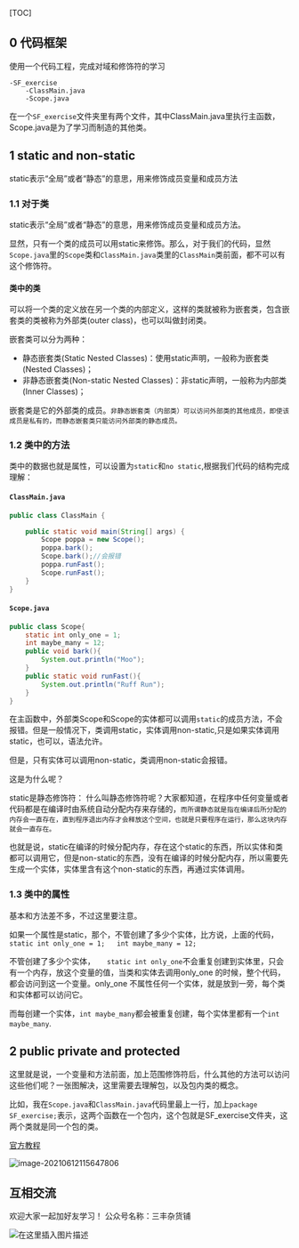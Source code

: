 

[TOC]

## 0  代码框架

使用一个代码工程，完成对域和修饰符的学习

```tree
-SF_exercise
    -ClassMain.java
    -Scope.java
```

在一个`SF_exercise`文件夹里有两个文件，其中ClassMain.java里执行主函数，Scope.java是为了学习而制造的其他类。

##  1 static and non-static

static表示“全局”或者“静态”的意思，用来修饰成员变量和成员方法

###  1.1  对于类

static表示“全局”或者“静态”的意思，用来修饰成员变量和成员方法。

显然，只有一个类的成员可以用static来修饰。那么，对于我们的代码，显然`Scope.java`里的`Scope`类和`ClassMain.java`类里的`ClassMain`类前面，都不可以有这个修饰符。

####  类中的类

可以将一个类的定义放在另一个类的内部定义，这样的类就被称为嵌套类，包含嵌套类的类被称为外部类(outer class)，也可以叫做封闭类。

嵌套类可以分为两种：

- 静态嵌套类(Static Nested Classes)：使用static声明，一般称为嵌套类(Nested Classes)；
- 非静态嵌套类(Non-static Nested Classes)：非static声明，一般称为内部类(Inner Classes)；

嵌套类是它的外部类的成员。`非静态嵌套类（内部类）可以访问外部类的其他成员，即使该成员是私有的，而静态嵌套类只能访问外部类的静态成员。`


###  1.2  类中的方法

类中的数据也就是属性，可以设置为`static`和`no static`,根据我们代码的结构完成理解：

####  `ClassMain.java`

```java
public class ClassMain {

    public static void main(String[] args) {
        Scope poppa = new Scope();
        poppa.bark();
        Scope.bark();//会报错
        poppa.runFast();
        Scope.runFast();
    }
}
```

####  `Scope.java`

```java
public class Scope{
    static int only_one = 1;
    int maybe_many = 12;
    public void bark(){
        System.out.println("Moo");
    }
    public static void runFast(){
        System.out.println("Ruff Run");
    }
}
```

在主函数中，外部类Scope和Scope的实体都可以调用`static`的成员方法，不会报错。但是一般情况下，类调用static，实体调用non-static,只是如果实体调用static，也可以，语法允许。

但是，只有实体可以调用non-static，类调用non-static会报错。

这是为什么呢？

static是静态修饰符：
什么叫静态修饰符呢？大家都知道，在程序中任何变量或者代码都是在编译时由系统自动分配内存来存储的，`而所谓静态就是指在编译后所分配的内存会一直存在，直到程序退出内存才会释放这个空间，也就是只要程序在运行，那么这块内存就会一直存在。`

也就是说，static在编译的时候分配内存，存在这个static的东西，所以实体和类都可以调用它，但是non-static的东西，没有在编译的时候分配内存，所以需要先生成一个实体，实体里含有这个non-static的东西，再通过实体调用。

###  1.3  类中的属性

基本和方法差不多，不过这里要注意。

如果一个属性是static，那个，不管创建了多少个实体，比方说，上面的代码，`    static int only_one = 1;   int maybe_many = 12;`

不管创建了多少个实体，`   static int only_one`不会重复创建到实体里，只会有一个内存，放这个变量的值，当类和实体去调用only_one 的时候，整个代码，都会访问到这一个变量。only_one 不属性任何一个实体，就是放到一旁，每个类和实体都可以访问它。

而每创建一个实体，`int maybe_many`都会被重复创建，每个实体里都有一个`int maybe_many`.

## 2 public private and protected

这里就是说，一个变量和方法前面，加上范围修饰符后，什么其他的方法可以访问这些他们呢？一张图解决，这里需要去理解包，以及包内类的概念。

比如，我在`Scope.java`和`ClassMain.java`代码里最上一行，加上`package SF_exercise;`表示，这两个函数在一个包内，这个包就是SF_exercise文件夹，这两个类就是同一个包的类。

[官方教程](https://docs.oracle.com/javase/tutorial/java/javaOO/accesscontrol.html)

![image-20210612115647806](https://gitee.com/umecjf/figures/raw/master/image-20210612115647806.png)



## 互相交流

欢迎大家一起加好友学习！
公众号名称：三丰杂货铺



![在这里插入图片描述](https://img-blog.csdnimg.cn/20200529103009878.gif#pic_center)

